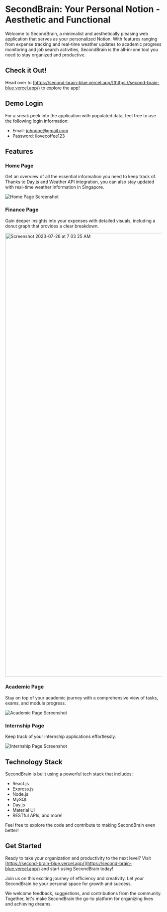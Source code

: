 # SecondBrain: Your Personal Notion - Aesthetic and Functional

Welcome to SecondBrain, a minimalist and aesthetically pleasing web application that serves as your personalized Notion. With features ranging from expense tracking and real-time weather updates to academic progress monitoring and job search activities, SecondBrain is the all-in-one tool you need to stay organized and productive.

## Check it Out!
Head over to [https://second-brain-blue.vercel.app/](https://second-brain-blue.vercel.app/) to explore the app!

## Demo Login
For a sneak peek into the application with populated data, feel free to use the following login information:
- Email: johndoe@gmail.com
- Password: ilovecoffee123

## Features

### Home Page
Get an overview of all the essential information you need to keep track of. Thanks to Day.js and Weather API integration, you can also stay updated with real-time weather information in Singapore.

![Home Page Screenshot](https://github.com/chongweiguan/SecondBrain/assets/75872136/83c75b04-c2ea-4543-a453-08462b95d8cc)

### Finance Page
Gain deeper insights into your expenses with detailed visuals, including a donut graph that provides a clear breakdown.

<img width="1423" alt="Screenshot 2023-07-26 at 7 03 25 AM" src="https://github.com/chongweiguan/SecondBrain/assets/75872136/e640a0aa-66b8-484b-ab62-5f58caf284d5">


### Academic Page
Stay on top of your academic journey with a comprehensive view of tasks, exams, and module progress.

![Academic Page Screenshot](https://github.com/chongweiguan/SecondBrain/assets/75872136/548e41d3-ec7d-4557-a585-a6ebd9f1c429)

### Internship Page
Keep track of your internship applications effortlessly.

![Internship Page Screenshot](https://github.com/chongweiguan/SecondBrain/assets/75872136/09012557-bb3f-4536-bad8-ab8d29af7ce6)

## Technology Stack
SecondBrain is built using a powerful tech stack that includes:
- React.js
- Express.js
- Node.js
- MySQL
- Day.js
- Material UI
- RESTful APIs, and more!

Feel free to explore the code and contribute to making SecondBrain even better!

## Get Started
Ready to take your organization and productivity to the next level? Visit [https://second-brain-blue.vercel.app/](https://second-brain-blue.vercel.app/) and start using SecondBrain today!

Join us on this exciting journey of efficiency and creativity. Let your SecondBrain be your personal space for growth and success.

We welcome feedback, suggestions, and contributions from the community. Together, let's make SecondBrain the go-to platform for organizing lives and achieving dreams.
